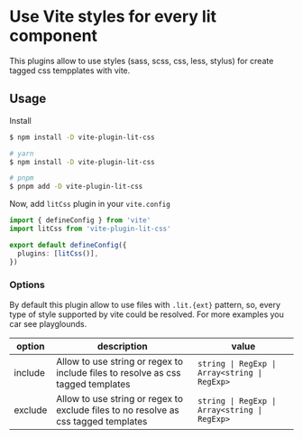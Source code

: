 # Use Vite styles for every lit component

This plugins allow to use styles (sass, scss, css, less, stylus) for create tagged css tempplates with vite.

## Usage

Install

```bash
$ npm install -D vite-plugin-lit-css

# yarn
$ npm install -D vite-plugin-lit-css

# pnpm
$ pnpm add -D vite-plugin-lit-css
```

Now, add `litCss` plugin in your `vite.config`

```ts
import { defineConfig } from 'vite'
import litCss from 'vite-plugin-lit-css'

export default defineConfig({
  plugins: [litCss()],
})
```

### Options

By default this plugin allow to use files with `.lit.{ext}` pattern, so, every type of style supported by vite could be resolved. For more examples you car see playglounds.


| option | description | value |
|--|--|--|
|include| Allow to use string or regex to include files to resolve as css tagged templates | `string \| RegExp \| Array<string \| RegExp>` |
|exclude| Allow to use string or regex to exclude files to no resolve as css tagged templates | `string \| RegExp \| Array<string \| RegExp>` |